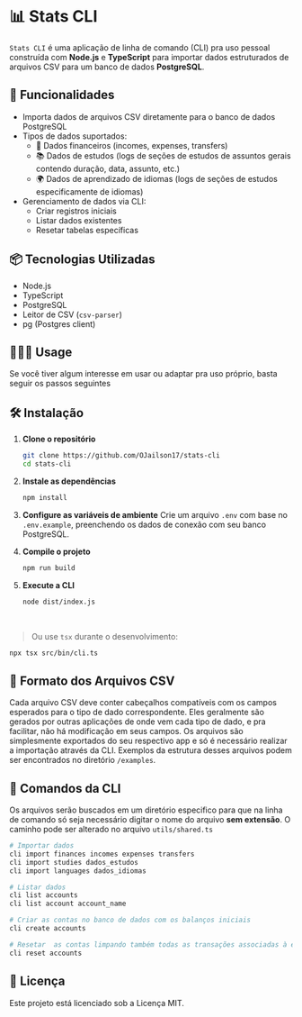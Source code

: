 # 📊 Stats CLI

`Stats CLI` é uma aplicação de linha de comando (CLI) pra uso pessoal construída com **Node.js** e **TypeScript** para importar dados estruturados de arquivos CSV para um banco de dados **PostgreSQL**.

## 🚀 Funcionalidades

- Importa dados de arquivos CSV diretamente para o banco de dados PostgreSQL
- Tipos de dados suportados:
  - 💸 Dados financeiros (incomes, expenses, transfers)
  - 📚 Dados de estudos (logs de seções de estudos de assuntos gerais contendo duração, data, assunto, etc.)
  - 🌍 Dados de aprendizado de idiomas (logs de seções de estudos especificamente de idiomas)
- Gerenciamento de dados via CLI:
  - Criar registros iniciais
  - Listar dados existentes
  - Resetar tabelas específicas

## 📦 Tecnologias Utilizadas

- Node.js
- TypeScript
- PostgreSQL
- Leitor de CSV (`csv-parser`)
- pg (Postgres client)

## 👨🏻‍💻 Usage

Se você tiver algum interesse em usar ou adaptar pra uso próprio, basta seguir os passos seguintes

## 🛠 Instalação

1. **Clone o repositório**

   ```bash
   git clone https://github.com/OJailson17/stats-cli
   cd stats-cli
   ```

2. **Instale as dependências**

   ```bash
   npm install
   ```

3. **Configure as variáveis de ambiente**
   Crie um arquivo `.env` com base no `.env.example`, preenchendo os dados de conexão com seu banco PostgreSQL.
   <br>

4. **Compile o projeto**

   ```bash
   npm run build
   ```

5. **Execute a CLI**

   ```bash
   node dist/index.js
   ```

<br>

> Ou use `tsx` durante o desenvolvimento:

```bash
npx tsx src/bin/cli.ts
```

## 📂 Formato dos Arquivos CSV

Cada arquivo CSV deve conter cabeçalhos compatíveis com os campos esperados para o tipo de dado correspondente. Eles geralmente são gerados por outras aplicações de onde vem cada tipo de dado, e pra facilitar, não há modificação em seus campos. Os arquivos são simplesmente exportados do seu respectivo app e só é necessário realizar a importação através da CLI. Exemplos da estrutura desses arquivos podem ser encontrados no diretório `/examples`.

## 🧭 Comandos da CLI

Os arquivos serão buscados em um diretório especifico para que na linha de comando só seja necessário digitar o nome do arquivo **sem extensão**.
O caminho pode ser alterado no arquivo `utils/shared.ts`

```bash
# Importar dados
cli import finances incomes expenses transfers
cli import studies dados_estudos
cli import languages dados_idiomas

# Listar dados
cli list accounts
cli list account account_name

# Criar as contas no banco de dados com os balanços iniciais
cli create accounts

# Resetar  as contas limpando também todas as transações associadas à ela
cli reset accounts
```

## 📖 Licença

Este projeto está licenciado sob a Licença MIT.
